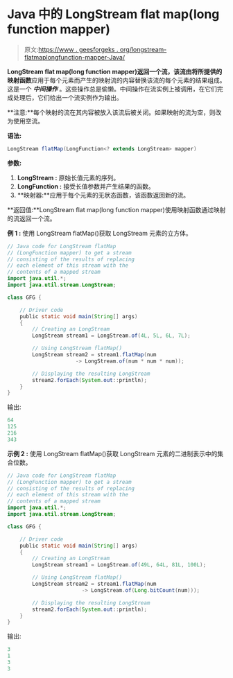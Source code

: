 # Java 中的 LongStream flat map(long function mapper)

> 原文:[https://www . geesforgeks . org/longstream-flatmaplongfunction-mapper-Java/](https://www.geeksforgeeks.org/longstream-flatmaplongfunction-mapper-java/)

**LongStream flat map(long function mapper)**返回一个流，该流由将所提供的**映射函数**应用于每个元素而产生的映射流的内容替换该流的每个元素的结果组成。这是一个 ***中间操作*** 。这些操作总是偷懒。中间操作在流实例上被调用，在它们完成处理后，它们给出一个流实例作为输出。

**注意:**每个映射的流在其内容被放入该流后被关闭。如果映射的流为空，则改为使用空流。

**语法:**

```java
LongStream flatMap(LongFunction<? extends LongStream> mapper)

```

**参数:**

1.  **LongStream :** 原始长值元素的序列。
2.  **LongFunction :** 接受长值参数并产生结果的函数。
3.  **映射器:**应用于每个元素的无状态函数，该函数返回新的流。

**返回值:**LongStream flat map(long function mapper)使用映射函数通过映射的流返回一个流。

**例 1 :** 使用 LongStream flatMap()获取 LongStream 元素的立方体。

```java
// Java code for LongStream flatMap
// (LongFunction mapper) to get a stream
// consisting of the results of replacing
// each element of this stream with the
// contents of a mapped stream
import java.util.*;
import java.util.stream.LongStream;

class GFG {

    // Driver code
    public static void main(String[] args)
    {
        // Creating an LongStream
        LongStream stream1 = LongStream.of(4L, 5L, 6L, 7L);

        // Using LongStream flatMap()
        LongStream stream2 = stream1.flatMap(num
                      -> LongStream.of(num * num * num));

        // Displaying the resulting LongStream
        stream2.forEach(System.out::println);
    }
}
```

输出:

```java
64
125
216
343

```

**示例 2 :** 使用 LongStream flatMap()获取 LongStream 元素的二进制表示中的集合位数。

```java
// Java code for LongStream flatMap
// (LongFunction mapper) to get a stream
// consisting of the results of replacing
// each element of this stream with the
// contents of a mapped stream
import java.util.*;
import java.util.stream.LongStream;

class GFG {

    // Driver code
    public static void main(String[] args)
    {
        // Creating an LongStream
        LongStream stream1 = LongStream.of(49L, 64L, 81L, 100L);

        // Using LongStream flatMap()
        LongStream stream2 = stream1.flatMap(num
                        -> LongStream.of(Long.bitCount(num)));

        // Displaying the resulting LongStream
        stream2.forEach(System.out::println);
    }
}
```

输出:

```java
3
1
3
3

```